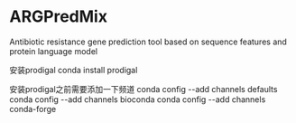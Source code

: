 # ARGPredMix
Antibiotic resistance gene prediction tool based on sequence features and protein language model

安装prodigal
conda install prodigal

安装prodigal之前需要添加一下频道
conda config --add channels defaults
conda config --add channels bioconda
conda config --add channels conda-forge
